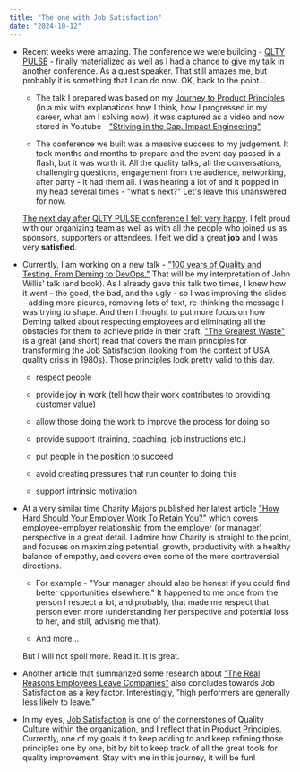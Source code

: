 ```yaml
---
title: "The one with Job Satisfaction"
date: "2024-10-12"
---
```


- Recent weeks were amazing. The conference we were building - [QLTY PULSE](https://www.qlty-pulse.com/) - finally materialized as well as I had a chance to give my talk in another conference. As a guest speaker. That still amazes me, but probably it is something that I can do now. OK, back to the point...

    - The talk I prepared was based on my [Journey to Product Principles](/product-principles-journey/) (in a mix with explanations how I think, how I progressed in my career, what am I solving now), it was captured as a video and now stored in Youtube - ["Striving in the Gap. Impact Engineering"](https://www.youtube.com/watch?v=-sVasQ1RcbU&ab_channel=QLTYPULSE)

    - The conference we built was a massive success to my judgement. It took months and months to prepare and the event day passed in a flash, but it was worth it. All the quality talks, all the conversations, challenging questions, engagement from the audience, networking, after party - it had them all. I was hearing a lot of and it popped in my head several times - "what's next?" Let's leave this unanswered for now.
    
    [The next day after QLTY PULSE conference I felt very happy](https://www.linkedin.com/posts/justas-lauzadis_wearing-the-same-t-shirt-two-days-in-a-row-activity-7247927428713463809-bjjX/). I felt proud with our organizing team as well as with all the people who joined us as sponsors, supporters or attendees. I felt we did a great **job** and I was very **satisfied**.

- Currently, I am working on a new talk - ["100 years of Quality and Testing. From Deming to DevOps."](https://www.linkedin.com/posts/justas-lauzadis_did-you-know-this-year-modern-testing-is-activity-7249324297830187009-MUIH/) That will be my interpretation of John Willis' talk (and book). As I already gave this talk two times, I knew how it went - the good, the bad, and the ugly - so I was improving the slides - adding more picures, removing lots of text, re-thinking the message I was trying to shape. And then I thought to put more focus on how Deming talked about respecting employees and eliminating all the obstacles for them to achieve pride in their craft. ["The Greatest Waste"](https://deming.org/the-greatest-waste/) is a great (and short) read that covers the main principles for transforming the Job Satisfaction (looking from the context of USA quality crisis in 1980s). Those principles look pretty valid to this day.

    - respect people

    - provide joy in work (tell how their work contributes to providing customer value)

    - allow those doing the work to improve the process for doing so 

    - provide support (training, coaching, job instructions etc.)

    - put people in the position to succeed

    - avoid creating pressures that run counter to doing this

    - support intrinsic motivation

- At a very similar time Charity Majors published her latest article ["How Hard Should Your Employer Work To Retain You?"](https://charity.wtf/2024/10/11/how-hard-should-your-employer-work-to-retain-you/) which covers employee-employer relationship from the employer (or manager) perspective in a great detail. I admire how Charity is straight to the point, and focuses on maximizing potential, growth, productivity with a healthy balance of empathy, and covers even some of the more contraversial directions.

    - For example - "Your manager should also be honest if you could find better opportunities elsewhere." It happened to me once from the person I respect a lot, and probably, that made me respect that person even more (understanding her perspective and potential loss to her, and still, advising me that).

    - And more...
    
    But I will not spoil more. Read it. It is great.

- Another article that summarized some research about ["The Real Reasons Employees Leave Companies"](https://voohy.substack.com/p/the-real-reasons-employees-leave) also concludes towards Job Satisfaction as a key factor. Interestingly, "high performers are generally less likely to leave."

- In my eyes, [Job Satisfaction](/product-principles/wellbeing-and-satisfaction/) is one of the cornerstones of Quality Culture within the organization, and I reflect that in [Product Principles](/product-principles/). Currently, one of my goals it to keep adding to and keep refining those principles one by one, bit by bit to keep track of all the great tools for quality improvement. Stay with me in this journey, it will be fun!